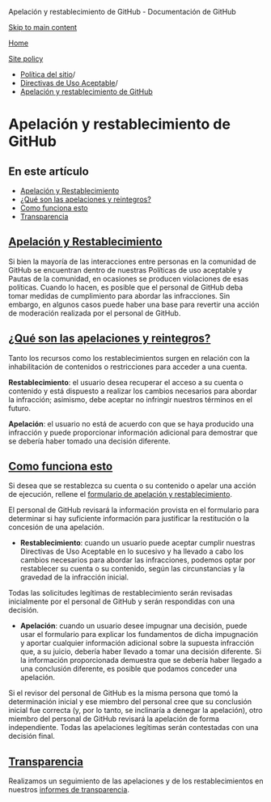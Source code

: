 Apelación y restablecimiento de GitHub - Documentación de GitHub

[Skip to main content](#main-content)

[Home](/es)

[Site policy](/es/site-policy)

* [Política del sitio](/es/site-policy)/
* [Directivas de Uso Aceptable](/es/site-policy/acceptable-use-policies)/
* [Apelación y restablecimiento de GitHub](/es/site-policy/acceptable-use-policies/github-appeal-and-reinstatement)

Apelación y restablecimiento de GitHub
==========

En este artículo
----------

* [Apelación y Restablecimiento](#appeal-and-reinstatement)
* [¿Qué son las apelaciones y reintegros?](#what-are-appeals-and-reinstatements)
* [Como funciona esto](#how-this-works)
* [Transparencia](#transparency)

[Apelación y Restablecimiento](#appeal-and-reinstatement)
----------

Si bien la mayoría de las interacciones entre personas en la comunidad de GitHub se encuentran dentro de nuestras Políticas de uso aceptable y Pautas de la comunidad, en ocasiones se producen violaciones de esas políticas. Cuando lo hacen, es posible que el personal de GitHub deba tomar medidas de cumplimiento para abordar las infracciones. Sin embargo, en algunos casos puede haber una base para revertir una acción de moderación realizada por el personal de GitHub.

[¿Qué son las apelaciones y reintegros?](#what-are-appeals-and-reinstatements)
----------

Tanto los recursos como los restablecimientos surgen en relación con la inhabilitación de contenidos o restricciones para acceder a una cuenta.

**Restablecimiento**: el usuario desea recuperar el acceso a su cuenta o contenido y está dispuesto a realizar los cambios necesarios para abordar la infracción; asimismo, debe aceptar no infringir nuestros términos en el futuro.

**Apelación**: el usuario no está de acuerdo con que se haya producido una infracción y puede proporcionar información adicional para demostrar que se debería haber tomado una decisión diferente.

[Como funciona esto](#how-this-works)
----------

Si desea que se restablezca su cuenta o su contenido o apelar una acción de ejecución, rellene el [formulario de apelación y restablecimiento](https://support.github.com/contact/reinstatement).

El personal de GitHub revisará la información provista en el formulario para determinar si hay suficiente información para justificar la restitución o la concesión de una apelación.

* **Restablecimiento**: cuando un usuario puede aceptar cumplir nuestras Directivas de Uso Aceptable en lo sucesivo y ha llevado a cabo los cambios necesarios para abordar las infracciones, podemos optar por restablecer su cuenta o su contenido, según las circunstancias y la gravedad de la infracción inicial.

Todas las solicitudes legítimas de restablecimiento serán revisadas inicialmente por el personal de GitHub y serán respondidas con una decisión.

* **Apelación**: cuando un usuario desee impugnar una decisión, puede usar el formulario para explicar los fundamentos de dicha impugnación y aportar cualquier información adicional sobre la supuesta infracción que, a su juicio, debería haber llevado a tomar una decisión diferente. Si la información proporcionada demuestra que se debería haber llegado a una conclusión diferente, es posible que podamos conceder una apelación.

Si el revisor del personal de GitHub es la misma persona que tomó la determinación inicial y ese miembro del personal cree que su conclusión inicial fue correcta (y, por lo tanto, se inclinaría a denegar la apelación), otro miembro del personal de GitHub revisará la apelación de forma independiente. Todas las apelaciones legítimas serán contestadas con una decisión final.

[Transparencia](#transparency)
----------

Realizamos un seguimiento de las apelaciones y de los restablecimientos en nuestros [informes de transparencia](https://github.blog/2022-01-27-2021-transparency-report/#Appeals_and_other_reinstatements).
